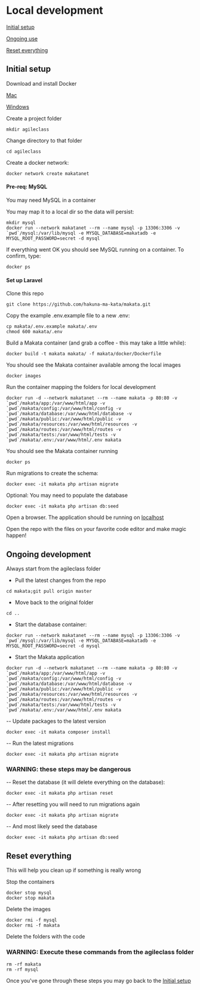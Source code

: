 # Local development

[Initial setup](#initial)

[Ongoing use](#ongoing)

[Reset everything](#reset)

## Initial setup<a name="initial"></a>

Download and install Docker

[Mac](https://www.docker.com/docker-mac)

[Windows](https://www.docker.com/docker-windows)

Create a project folder
```
mkdir agileclass
```

Change directory to that folder
```
cd agileclass
```

Create a docker network:
```
docker network create makatanet
```

#### Pre-req: MySQL
You may need MySQL in a container

You may map it to a local dir so the data will persist:
```
mkdir mysql
docker run --network makatanet --rm --name mysql -p 13306:3306 -v `pwd`/mysql:/var/lib/mysql -e MYSQL_DATABASE=makatadb -e MYSQL_ROOT_PASSWORD=secret -d mysql
```

If everything went OK you should see MySQL running on a container. To confirm, type:
```
docker ps
``` 

#### Set up Laravel

Clone this repo
```
git clone https://github.com/hakuna-ma-kata/makata.git
```

Copy the example .env.example file to a new .env:
```
cp makata/.env.example makata/.env
chmod 600 makata/.env
```

Build a Makata container (and grab a coffee - this may take a little while):
```
docker build -t makata makata/ -f makata/docker/Dockerfile
````

You should see the Makata container available among the local images
```
docker images
```

Run the container mapping the folders for local development
```
docker run -d --network makatanet --rm --name makata -p 80:80 -v `pwd`/makata/app:/var/www/html/app -v `pwd`/makata/config:/var/www/html/config -v `pwd`/makata/database:/var/www/html/database -v `pwd`/makata/public:/var/www/html/public -v `pwd`/makata/resources:/var/www/html/resources -v `pwd`/makata/routes:/var/www/html/routes -v `pwd`/makata/tests:/var/www/html/tests -v `pwd`/makata/.env:/var/www/html/.env makata
```

You should see the Makata container running
```
docker ps
```

Run migrations to create the schema:
```
docker exec -it makata php artisan migrate
```

Optional: You may need to populate the database
```
docker exec -it makata php artisan db:seed
```

Open a browser. The application should be running on [localhost](http://localhost)

Open the repo with the files on your favorite code editor and make magic happen!

## Ongoing development<a name="ongoing"></a>

Always start from the agileclass folder

- Pull the latest changes from the repo
```
cd makata;git pull origin master
```

- Move back to the original folder
```
cd ..
```

- Start the database container:
```
docker run --network makatanet --rm --name mysql -p 13306:3306 -v `pwd`/mysql:/var/lib/mysql -e MYSQL_DATABASE=makatadb -e MYSQL_ROOT_PASSWORD=secret -d mysql
```

- Start the Makata application
```
docker run -d --network makatanet --rm --name makata -p 80:80 -v `pwd`/makata/app:/var/www/html/app -v `pwd`/makata/config:/var/www/html/config -v `pwd`/makata/database:/var/www/html/database -v `pwd`/makata/public:/var/www/html/public -v `pwd`/makata/resources:/var/www/html/resources -v `pwd`/makata/routes:/var/www/html/routes -v `pwd`/makata/tests:/var/www/html/tests -v `pwd`/makata/.env:/var/www/html/.env makata
```

-- Update packages to the latest version
```
docker exec -it makata composer install
```

-- Run the latest migrations
```
docker exec -it makata php artisan migrate
```

### WARNING: these steps may be dangerous
-- Reset the database (it will delete everything on the database):
```
docker exec -it makata php artisan reset
```

-- After resetting you will need to run migrations again
```
docker exec -it makata php artisan migrate
```

-- And most likely seed the database
```
docker exec -it makata php artisan db:seed
```

## Reset everything<a name="reset"></a>

This will help you clean up if something is really wrong

Stop the containers
```
docker stop mysql
docker stop makata
```

Delete the images
```
docker rmi -f mysql
docker rmi -f makata
````

Delete the folders with the code
### WARNING: Execute these commands from the agileclass folder
```
rm -rf makata
rm -rf mysql
```

Once you've gone through these steps you may go back to the [Initial setup](#initial)
